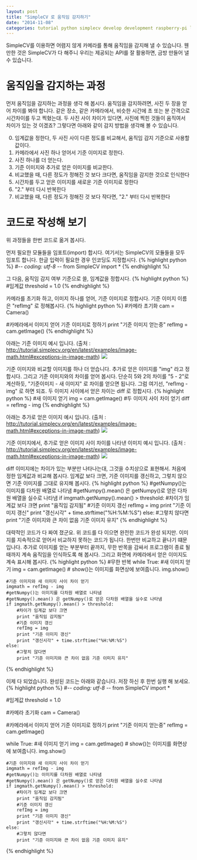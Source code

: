 ```yaml
---
layout: post
title: "SimpleCV 로 움직임 감지하기"
date: "2014-11-08"
categories: tutorial python simplecv develop development raspberry-pi linux computer-vision
---
```


SimpleCV를 이용하면 어렴지 않게 카메라를 통해 움직임을 감지해 낼 수 있습니다.
웬만한 것은 SimpleCV가 다 해주니 우리는 제공되는 API를 잘 활용하면, 금방 만들어 낼 수 있습니다.

# 움직임을 감지하는 과정
먼저 움직임을 감지하는 과정을 생각 해 봅시다. 움직임을 감지하려면, 사진 두 장을 얻어 차이를 봐야 합니다.
같은 장소, 같은 카메라에서, 비슷한 시간에 초 또는 분 간격으로 시간차이를 두고 찍혔는대.
두 사진 사이 차이가 있다면, 사진에 찍힌 것들이 움직여서 차이가 있는 것 이겠죠?
그렇다면 아래와 같이 감지 방법을 생각해 볼 수 있습니다.

0. 임계값을 정한다, 두 사진 사이 다른 정도를 비교해서, 움직임 감지 기준으로 사용할 값이다.
1. 카메라에서 사진 하나 얻어서 기준 이미지로 정한다.
2. 사진 하나를 더 얻는다.
3. 기준 이미지와 추가로 얻은 이미지를 비교한다.
4. 비교했을 때, 다른 정도가 정해진 것 보다 크다면, 움직임을 감지한 것으로 인식한다
  1. 시간차를 두고 얻은 이미지를 새로운 기준 이미지로 정한다
  2. "2." 부터 다시 반복한다
5. 비교했을 때, 다른 정도가 정해진 것 보다 작다면, "2." 부터 다시 반복한다

# 코드로 작성해 보기
위 과정들을 한번 코드로 옮겨 봅시다.

먼저 필요한 모듈들을 임포트(import) 합시다.
여기서는 SimpleCV의 모듈들을 모두 임포트 합니다.
한글 입력이 필요한 경우 인코딩도 지정합시다.
{% highlight python %}
#-*- coding: utf-8 -*-
from SimpleCV import *
{% endhighlight %}

그 다음, 움직임 감지 여부 기준으로 쓸, 임계값을 정합시다.
{% highlight python %}
#임계값
threshold = 1.0
{% endhighlight %}

카메라를 초기화 하고, 이미지 하나를 얻어, 기준 이미지로 정합시다.
기준 이미지 이름은 "refImg" 로 정해봅시다.
{% highlight python %}
#카메라 초기화
cam = Camera()

#카메라에서 이미지 얻어 기준 이미지로 정하기
print "기준 이미지 얻는중"
refImg = cam.getImage()
{% endhighlight %}

아래는 기준 이미지 예시 입니다.
(출처 : http://tutorial.simplecv.org/en/latest/examples/image-math.html#exceptions-in-image-math)
<img class="image-wrapper" src="{{ site.url }}/resources/image-math-person1.png"><br>


기준 이미지와 비교할 이미지를 하나 더 얻습니다.
추가로 얻은 이미지를 "img" 라고 정합시다. 그리고 기준 이미지와의 차이를 얻어 봅시다.
단순히 5와 2의 차이를 "5 - 2"로 계산하듯, "기준이미지 - 새 이미지" 로 차이를 얻으면 됩니다.
그럼 여기선, "refImg - img" 로 하면 되죠. 두 이미지 사이에서 얻은 차이는 diff 로 정합시다.
{% highlight python %}
#새 이미지 얻기
img = cam.getImage()
#두 이미지 사이 차이 얻기
diff = refImg - img
{% endhighlight %}

아래는 추가로 얻은 이미지 예시 입니다.
(출처 : http://tutorial.simplecv.org/en/latest/examples/image-math.html#exceptions-in-image-math)
<img class="image-wrapper" src="{{ site.url }}/resources/image-math-person2.png"><br>

기준 이미지에서, 추가로 얻은 이미지 사이 차이를 나타낸 이미지 예시 입니다.
(출처 : http://tutorial.simplecv.org/en/latest/examples/image-math.html#exceptions-in-image-math)
<img class="image-wrapper" src="{{ site.url }}/resources/image-math-person-sub.png"><br>

diff 이미지에는 차이가 있는 부분만 나타나는대, 그것을 수치상으로 표현해서.
처음에 정한 임계값과 비교해 봅시다. 임계값 보다 크면, 기준 이미지를 갱신하고,
그렇치 않으면 기준 이미지를 그대로 유지해 봅시다.
{% highlight python %}
    #getNumpy()는 이미지를 다차원 배열로 나타냄
    #getNumpy().mean() 은 getNumpy()로 얻은 다차원 배열을 실수로 나타냄
    if imgmath.getNumpy().mean() > threshold:
        #차이가 임계값 보다 크면
        print "움직임 감지됨"
        #기준 이미지 갱신
        refImg = img
        print "기준 이미지 갱신"
        print "갱신시각" + time.strftime("%H:%M:%S")
    else:
        #그렇치 않다면
        print "기준 이미지와 큰 차이 없음 기준 이미지 유지"
{% endhighlight %}

대략적인 코드가 다 짜여 졌군요. 위 코드를 다 이으면 완전한 코드가 완성 되지만.
이미지를 지속적으로 얻어서 비교하지 못하는 코드가 됩니다. 한번만 비교하고 끝나기 떄문입나다.
추가로 이미지를 얻는 부분부터 끝까지, 무한 반목을 감싸서 프로그램이 종료 될때까지 계속 움직임을 인식하도록 해 봅시다.
그리고 화면에 카메라에서 얻은 이미지도 계속 표시해 봅시다.
{% highlight python %}
#무한 반복
while True:
    #새 이미지 얻기
    img = cam.getImage()
    # show()는 이미지를 화면상에 보여줍니다.
    img.show()

    #기준 이미지와 새 이미지 사이 차이 얻기
    imgmath = refImg - img
    #getNumpy()는 이미지를 다차원 배열로 나타냄
    #getNumpy().mean() 은 getNumpy()로 얻은 다차원 배열을 실수로 나타냄
    if imgmath.getNumpy().mean() > threshold:
        #차이가 임계값 보다 크면
        print "움직임 감지됨"
        #기준 이미지 갱신
        refImg = img
        print "기준 이미지 갱신"
        print "갱신시각" + time.strftime("%H:%M:%S")
    else:
        #그렇치 않다면
        print "기준 이미지와 큰 차이 없음 기준 이미지 유지"
{% endhighlight %}

이제 다 되었습니다. 완성된 코드는 아래와 같습니다.
저장 하신 후 한번 실행 해 보세요.
{% highlight python %}
#-*- coding: utf-8 -*-
from SimpleCV import *

#임계값
threshold = 1.0

#카메라 초기화
cam = Camera()

#카메라에서 이미지 얻어 기준 이미지로 정하기
print "기준 이미지 얻는중"
refImg = cam.getImage()

while True:
    #새 이미지 얻기
    img = cam.getImage()
    # show()는 이미지를 화면상에 보여줍니다.
    img.show()

    #기준 이미지와 새 이미지 사이 차이 얻기
    imgmath = refImg - img
    #getNumpy()는 이미지를 다차원 배열로 나타냄
    #getNumpy().mean() 은 getNumpy()로 얻은 다차원 배열을 실수로 나타냄
    if imgmath.getNumpy().mean() > threshold:
        #차이가 임계값 보다 크면
        print "움직임 감지됨"
        #기준 이미지 갱신
        refImg = img
        print "기준 이미지 갱신"
        print "갱신시각" + time.strftime("%H:%M:%S")
    else:
        #그렇치 않다면
        print "기준 이미지와 큰 차이 없음 기준 이미지 유지"
{% endhighlight %}
